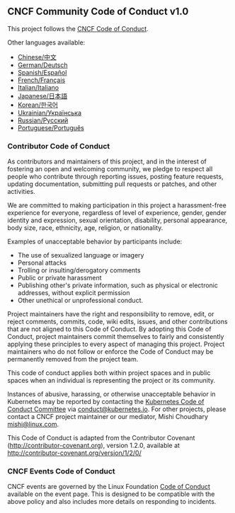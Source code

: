 ## CNCF Community Code of Conduct v1.0

This project follows the [CNCF Code of Conduct](https://github.com/cncf/foundation/blob/master/code-of-conduct.md).

Other languages available:
- [Chinese/中文](https://github.com/cncf/foundation/blob/master/code-of-conduct-languages/zh.md)
- [German/Deutsch](https://github.com/cncf/foundation/blob/master/code-of-conduct-languages/de.md)
- [Spanish/Español](https://github.com/cncf/foundation/blob/master/code-of-conduct-languages/es.md)
- [French/Français](https://github.com/cncf/foundation/blob/master/code-of-conduct-languages/fr.md)
- [Italian/Italiano](https://github.com/cncf/foundation/blob/master/code-of-conduct-languages/it.md)
- [Japanese/日本語](https://github.com/cncf/foundation/blob/master/code-of-conduct-languages/jp.md)
- [Korean/한국어](https://github.com/cncf/foundation/blob/master/code-of-conduct-languages/ko.md)
- [Ukrainian/Українська](https://github.com/cncf/foundation/blob/master/code-of-conduct-languages/uk.md)
- [Russian/Русский](https://github.com/cncf/foundation/blob/master/code-of-conduct-languages/ru.md)
- [Portuguese/Português](https://github.com/cncf/foundation/blob/master/code-of-conduct-languages/pt.md)

### Contributor Code of Conduct

As contributors and maintainers of this project, and in the interest of fostering
an open and welcoming community, we pledge to respect all people who contribute
through reporting issues, posting feature requests, updating documentation,
submitting pull requests or patches, and other activities.

We are committed to making participation in this project a harassment-free experience for
everyone, regardless of level of experience, gender, gender identity and expression,
sexual orientation, disability, personal appearance, body size, race, ethnicity, age,
religion, or nationality.

Examples of unacceptable behavior by participants include:

* The use of sexualized language or imagery
* Personal attacks
* Trolling or insulting/derogatory comments
* Public or private harassment
* Publishing other's private information, such as physical or electronic addresses,
  without explicit permission
* Other unethical or unprofessional conduct.

Project maintainers have the right and responsibility to remove, edit, or reject
comments, commits, code, wiki edits, issues, and other contributions that are not
aligned to this Code of Conduct. By adopting this Code of Conduct, project maintainers
commit themselves to fairly and consistently applying these principles to every aspect
of managing this project. Project maintainers who do not follow or enforce the Code of
Conduct may be permanently removed from the project team.

This code of conduct applies both within project spaces and in public spaces
when an individual is representing the project or its community.

Instances of abusive, harassing, or otherwise unacceptable behavior in Kubernetes may be reported by contacting the [Kubernetes Code of Conduct Committee](https://git.k8s.io/community/committee-code-of-conduct) via <conduct@kubernetes.io>. For other projects, please contact a CNCF project maintainer or our mediator, Mishi Choudhary <mishi@linux.com>.

This Code of Conduct is adapted from the Contributor Covenant
(http://contributor-covenant.org), version 1.2.0, available at
http://contributor-covenant.org/version/1/2/0/

### CNCF Events Code of Conduct

CNCF events are governed by the Linux Foundation [Code of Conduct](https://events.linuxfoundation.org/code-of-conduct/) available on the event page. This is designed to be compatible with the above policy and also includes more details on responding to incidents.
